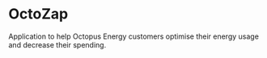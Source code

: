 # OctoZap
Application to help Octopus Energy customers optimise their energy usage and decrease their spending.
